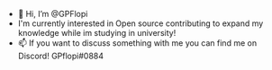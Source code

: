 - 👋 Hi, I’m @GPFlopi
- I'm currently interested in Open source contributing to expand my knowledge while im studying in university!
- 📫 If you want to discuss something with me you can find me on Discord! GPflopi#0884 

<!---
GPFlopi/GPFlopi is a ✨ special ✨ repository because its `README.md` (this file) appears on your GitHub profile.
You can click the Preview link to take a look at your changes.
--->
